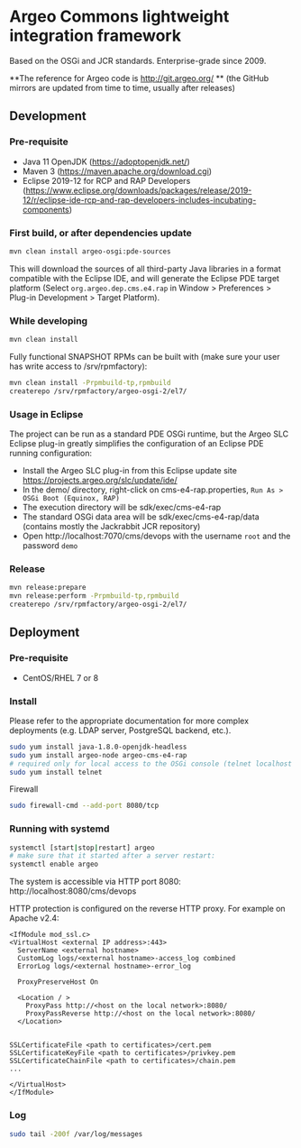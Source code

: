 # Argeo Commons lightweight integration framework

Based on the OSGi and JCR standards. Enterprise-grade since 2009.

**The reference for Argeo code is http://git.argeo.org/ ** (the GitHub mirrors are updated from time to time, usually after releases)

## Development

### Pre-requisite
- Java 11 OpenJDK (https://adoptopenjdk.net/)
- Maven 3 (https://maven.apache.org/download.cgi)
- Eclipse 2019-12 for RCP and RAP Developers (https://www.eclipse.org/downloads/packages/release/2019-12/r/eclipse-ide-rcp-and-rap-developers-includes-incubating-components)

### First build, or after dependencies update
```bash
mvn clean install argeo-osgi:pde-sources
```

This will download the sources of all third-party Java libraries in a format compatible with the Eclipse IDE, and will generate the Eclipse PDE target platform (Select ```org.argeo.dep.cms.e4.rap``` in Window > Preferences > Plug-in Development > Target Platform).

### While developing
```bash
mvn clean install
```

Fully functional SNAPSHOT RPMs can be built with (make sure your user has write access to /srv/rpmfactory):
```bash
mvn clean install -Prpmbuild-tp,rpmbuild
createrepo /srv/rpmfactory/argeo-osgi-2/el7/
```

### Usage in Eclipse
The project can be run as a standard PDE OSGi runtime, but the Argeo SLC Eclipse plug-in greatly simplifies the configuration of an Eclipse PDE running configuration:
- Install the Argeo SLC plug-in from this Eclipse update site https://projects.argeo.org/slc/update/ide/
- In the demo/ directory, right-click on cms-e4-rap.properties, ```Run As > OSGi Boot (Equinox, RAP)```
- The execution directory will be sdk/exec/cms-e4-rap
- The standard OSGi data area will be sdk/exec/cms-e4-rap/data (contains mostly the Jackrabbit JCR repository)
- Open http://localhost:7070/cms/devops with the username ```root``` and the password ```demo```

### Release
```bash
mvn release:prepare
mvn release:perform -Prpmbuild-tp,rpmbuild
createrepo /srv/rpmfactory/argeo-osgi-2/el7/
```

## Deployment

### Pre-requisite
- CentOS/RHEL 7 or 8

### Install
Please refer to the appropriate documentation for more complex deployments (e.g. LDAP server, PostgreSQL backend, etc.).

```bash
sudo yum install java-1.8.0-openjdk-headless
sudo yum install argeo-node argeo-cms-e4-rap
# required only for local access to the OSGi console (telnet localhost 2323):
sudo yum install telnet
```

Firewall
```bash
sudo firewall-cmd --add-port 8080/tcp
```

### Running with systemd
```bash
systemctl [start|stop|restart] argeo
# make sure that it started after a server restart:
systemctl enable argeo
```

The system is accessible via HTTP port 8080:
http://localhost:8080/cms/devops

HTTP protection is configured on the reverse HTTP proxy. For example on Apache v2.4:

```
<IfModule mod_ssl.c>
<VirtualHost <external IP address>:443>
  ServerName <external hostname>
  CustomLog logs/<external hostname>-access_log combined
  ErrorLog logs/<external hostname>-error_log

  ProxyPreserveHost On

  <Location / >
    ProxyPass http://<host on the local network>:8080/
    ProxyPassReverse http://<host on the local network>:8080/
  </Location>


SSLCertificateFile <path to certificates>/cert.pem
SSLCertificateKeyFile <path to certificates>/privkey.pem
SSLCertificateChainFile <path to certificates>/chain.pem
...

</VirtualHost>
</IfModule>
```

### Log
```bash
sudo tail -200f /var/log/messages
```
